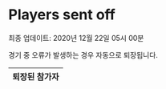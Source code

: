 # Players sent off
최종 업데이트: 2020년 12월 22일 05시 00분


경기 중 오류가 발생하는 경우 자동으로 퇴장됩니다.


| 퇴장된 참가자 |
|:---:|
